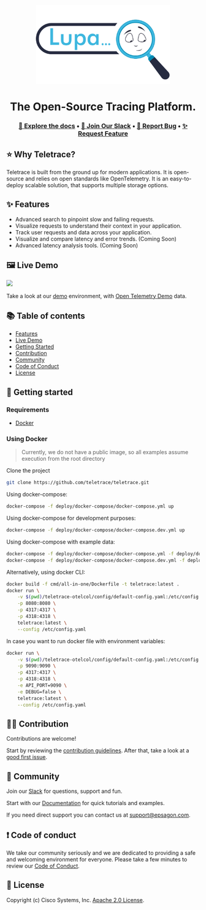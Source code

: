 <div align="center">
  <a href="https://docs.teletrace.io/" target="_blank">
  <picture>
    <img src="./website/docs/assets/lupa_light.png" width="350" alt="Logo"/>
  </picture>
  </a>
</div>

<h1 align="center">The Open-Source Tracing Platform.</h1>

<h3 align="center">
  <a href="https://docs.teletrace.io/"><b>📝 Explore the docs</b></a> &bull;
  <a href="https://join.slack.com/t/teletrace/shared_invite/zt-1qv0kogcn-KlbBB2yS~gUCGszZoSpJfQ"><b>💬 Join Our Slack</b></a> &bull;
  <a href="https://github.com/teletrace/teletrace/issues/new?assignees=&labels=&template=bug_report.md&title="><b>🐛 Report Bug</b></a> &bull;
  <a href="https://github.com/teletrace/teletrace/issues/new?assignees=&labels=&template=feature_request.md&title="><b>✨ Request Feature</b></a>
</h3>

## ⭐️ **Why Teletrace?**

Teletrace is built from the ground up for modern applications. It is open-source and relies on open standards like OpenTelemetry. It is an easy-to-deploy scalable solution, that supports multiple storage options.

## ✨ **Features**

- Advanced search to pinpoint slow and failing requests.
- Visualize requests to understand their context in your application.
- Track user requests and data across your application.
- Visualize and compare latency and error trends. (Coming Soon)
- Advanced latency analysis tools. (Coming Soon)

## 🖼 **Live Demo**

<img src="./website/docs/images/demo.gif" min-width="100%" min-height="100%"/>

Take a look at our [demo](https://app.lupaproject.io) environment, with [Open Telemetry Demo](https://github.com/open-telemetry/opentelemetry-demo) data.

## 📚 **Table of contents**

- [Features](#-features)
- [Live Demo](#-live-demo)
- [Getting Started](#-getting-started)
- [Contribution](#-contribution)
- [Community](#-community)
- [Code of Conduct](#-code-of-conduct)
- [License](#-license)

## 🚀 **Getting started**

### Requirements

- [Docker](https://docs.docker.com/compose/install/)

### Using Docker

> Currently, we do not have a public image, so all examples assume execution from the root directory

Clone the project

```sh
git clone https://github.com/teletrace/teletrace.git
```

Using docker-compose:

```sh
docker-compose -f deploy/docker-compose/docker-compose.yml up
```

Using docker-compose for development purposes:

```sh
docker-compose -f deploy/docker-compose/docker-compose.dev.yml up
```

Using docker-compose with example data:

```sh
docker-compose -f deploy/docker-compose/docker-compose.yml -f deploy/docker-compose/docker-compose.example.yml up
docker-compose -f deploy/docker-compose/docker-compose.dev.yml -f deploy/docker-compose/docker-compose.example.yml up
```

Alternatively, using docker CLI:

```sh
docker build -f cmd/all-in-one/Dockerfile -t teletrace:latest .
docker run \
    -v $(pwd)/teletrace-otelcol/config/default-config.yaml:/etc/config.yaml \
    -p 8080:8080 \
    -p 4317:4317 \
    -p 4318:4318 \
    teletrace:latest \
    --config /etc/config.yaml
```

In case you want to run docker file with environment variables:

```sh
docker run \
    -v $(pwd)/teletrace-otelcol/config/default-config.yaml:/etc/config.yaml \
    -p 9090:9090 \
    -p 4317:4317 \
    -p 4318:4318 \
    -e API_PORT=9090 \
    -e DEBUG=false \
    teletrace:latest \
    --config /etc/config.yaml
```

## 👨‍💻 **Contribution**

Contributions are welcome!

Start by reviewing the [contribution guidelines](CONTRIBUTING.md). After that, take a look at a [good first issue](https://github.com/teletrace/teletrace/issues?q=is:issue+is:open+label:%22good+first+issue%22).

## 💬 **Community**

Join our [Slack](https://join.slack.com/t/teletrace/shared_invite/zt-1qv0kogcn-KlbBB2yS~gUCGszZoSpJfQ) for questions, support and fun.

Start with our [Documentation](https://docs.teletrace.io/) for quick tutorials and examples.

If you need direct support you can contact us at support@epsagon.com.

## ❗ **Code of conduct**

We take our community seriously and we are dedicated to providing a safe and welcoming environment for everyone.
Please take a few minutes to review our [Code of Conduct](./CODE_OF_CONDUCT.md).

## 🪪 **License**

Copyright (c) Cisco Systems, Inc. [Apache 2.0 License](./LICENSE).
